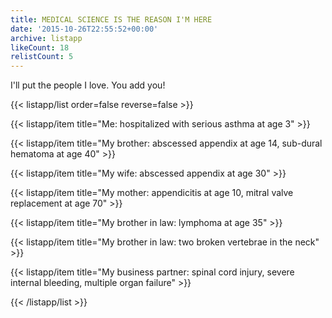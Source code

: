 ```yaml
---
title: MEDICAL SCIENCE IS THE REASON I'M HERE
date: '2015-10-26T22:55:52+00:00'
archive: listapp
likeCount: 18
relistCount: 5
---
```


I'll put the people I love. You add you!

<!--more-->

{{< listapp/list order=false reverse=false >}}

   {{< listapp/item title="Me: hospitalized with serious asthma at age 3" >}}

   {{< listapp/item title="My brother: abscessed appendix at age 14, sub-dural hematoma at age 40" >}}

   {{< listapp/item title="My wife: abscessed appendix at age 30" >}}

   {{< listapp/item title="My mother: appendicitis at age 10, mitral valve replacement at age 70" >}}

   {{< listapp/item title="My brother in law: lymphoma at age 35" >}}

   {{< listapp/item title="My brother in law: two broken vertebrae in the neck" >}}

   {{< listapp/item title="My business partner: spinal cord injury, severe internal bleeding, multiple organ failure" >}}

{{< /listapp/list >}}
